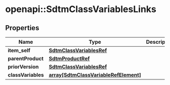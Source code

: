 # openapi::SdtmClassVariablesLinks


## Properties
Name | Type | Description | Notes
------------ | ------------- | ------------- | -------------
**item_self** | [**SdtmClassVariablesRef**](SdtmClassVariablesRef.md) |  | [optional] 
**parentProduct** | [**SdtmProductRef**](SdtmProductRef.md) |  | [optional] 
**priorVersion** | [**SdtmClassVariablesRef**](SdtmClassVariablesRef.md) |  | [optional] 
**classVariables** | [**array[SdtmClassVariableRefElement]**](SdtmClassVariableRefElement.md) |  | [optional] 


